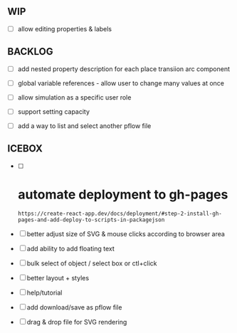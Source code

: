 WIP
---
-  [ ] allow editing properties & labels

BACKLOG
-------
- [ ] add nested property description for each place transiion arc component
- [ ] global variable references - allow user to change many values at once

- [ ] allow simulation as a specific user role
- [ ] support setting capacity

- [ ] add a way to list and select another pflow file

ICEBOX
------
- [ ] # automate deployment to gh-pages
      https://create-react-app.dev/docs/deployment/#step-2-install-gh-pages-and-add-deploy-to-scripts-in-packagejson

- [ ] better adjust size of SVG & mouse clicks according to browser area 
- [ ] add ability to add floating text
- [ ] bulk select of object / select box or ctl+click

- [ ] better layout + styles
- [ ] help/tutorial
- [ ] add download/save as pflow file
- [ ] drag & drop file for SVG rendering
